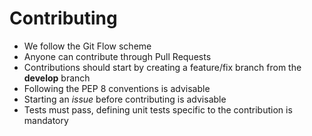 # Contributing

- We follow the Git Flow scheme
- Anyone can contribute through Pull Requests
- Contributions should start by creating a feature/fix branch from the **develop** branch
- Following the PEP 8 conventions is advisable
- Starting an *issue* before contributing is advisable
- Tests must pass, defining unit tests specific to the contribution is mandatory
